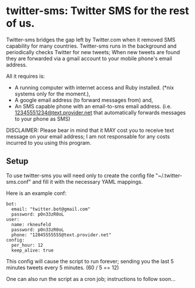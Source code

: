 twitter-sms: Twitter SMS for the rest of us.
=======================================

Twitter-sms bridges the gap left by Twitter.com when it removed SMS capability for many countries. Twitter-sms runs in the background and periodically checks Twitter for new tweets; When new tweets are found they are forwarded via a gmail account to your mobile phone's email address. 

All it requires is:
* A running computer with internet access and Ruby installed. (*nix systems only for the moment.),
* A google email address (to forward messages from) and,
* An SMS capable phone with an email-to-sms email address. (i.e. 12345551234@text.provider.net that automatically forwards messages to your phone as SMS)

DISCLAIMER: Please bear in mind that it MAY cost you to receive text message on your email address; I am not responsable for any costs incurred to you using this program.

Setup
-----
To use twitter-sms you will need only to create the config file "~/.twitter-sms.conf" and fill it with the necessary YAML mappings.

Here is an example conf:

    bot:
      email: "twitter.bot@gmail.com"
      password: p0n33zR0oL
    user:
      name: rkneufeld
      password: p0n33zR0oL
      phone: "12045555555@text.provider.net"
    config:
      per_hour: 12
      keep_alive: true

This config will cause the script to run forever; sending you the last 5 minutes tweets every 5 minutes. (60 / 5 == 12)

One can also run the script as a cron job; instructions to follow soon...
